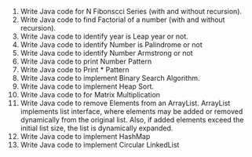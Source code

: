 1) Write Java code for  N Fibonscci Series (with and  without recursion).
2) Write Java code to find Factorial of a number (with and  without recursion).
3) Write Java code to identify year is Leap year or not.
4) Write Java code to identify Number is Palindrome or not
5) Write Java code to identify Number Armstrong or not
6) Write Java code to print Number Pattern 
7) Write Java code to Print * Pattern
8) Write Java code to implement Binary Search Algorithm.
9) Write Java code to implement Heap Sort. 
10) Write Java code to for Matrix Multiplication
11) Write Java code to remove Elements from an ArrayList. ArrayList implements list interface, where elements may be added or removed dynamically from the original list. Also, if added elements exceed the initial list size, the list is dynamically expanded.
12) Write Java code to implement HashMap
13) Write Java code to implement Circular LinkedList
